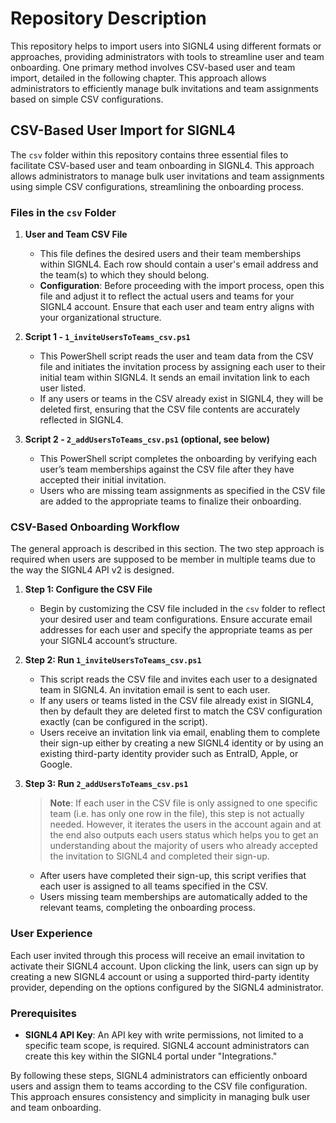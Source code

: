 # Repository Description

This repository helps to import users into SIGNL4 using different formats or approaches, providing administrators with tools to streamline user and team onboarding. One primary method involves CSV-based user and team import, detailed in the following chapter. This approach allows administrators to efficiently manage bulk invitations and team assignments based on simple CSV configurations.

## CSV-Based User Import for SIGNL4

The `csv` folder within this repository contains three essential files to facilitate CSV-based user and team onboarding in SIGNL4. This approach allows administrators to manage bulk user invitations and team assignments using simple CSV configurations, streamlining the onboarding process.

### Files in the `csv` Folder

1. **User and Team CSV File**  
   - This file defines the desired users and their team memberships within SIGNL4. Each row should contain a user's email address and the team(s) to which they should belong.
   - **Configuration**: Before proceeding with the import process, open this file and adjust it to reflect the actual users and teams for your SIGNL4 account. Ensure that each user and team entry aligns with your organizational structure.

2. **Script 1 - `1_inviteUsersToTeams_csv.ps1`**  
   - This PowerShell script reads the user and team data from the CSV file and initiates the invitation process by assigning each user to their initial team within SIGNL4. It sends an email invitation link to each user listed.
   - If any users or teams in the CSV already exist in SIGNL4, they will be deleted first, ensuring that the CSV file contents are accurately reflected in SIGNL4.

3. **Script 2 - `2_addUsersToTeams_csv.ps1` (optional, see below)**  
   - This PowerShell script completes the onboarding by verifying each user’s team memberships against the CSV file after they have accepted their initial invitation.
   - Users who are missing team assignments as specified in the CSV file are added to the appropriate teams to finalize their onboarding.

### CSV-Based Onboarding Workflow
The general approach is described in this section.
The two step approach is required when users are supposed to be member in multiple teams due to the way the SIGNL4 API v2 is designed.

1. **Step 1: Configure the CSV File**  
   - Begin by customizing the CSV file included in the `csv` folder to reflect your desired user and team configurations. Ensure accurate email addresses for each user and specify the appropriate teams as per your SIGNL4 account’s structure.

2. **Step 2: Run `1_inviteUsersToTeams_csv.ps1`**  
   - This script reads the CSV file and invites each user to a designated team in SIGNL4. An invitation email is sent to each user.
   - If any users or teams listed in the CSV file already exist in SIGNL4, then by default they are deleted first to match the CSV configuration exactly (can be configured in the script).
   - Users receive an invitation link via email, enabling them to complete their sign-up either by creating a new SIGNL4 identity or by using an existing third-party identity provider such as EntraID, Apple, or Google.

3. **Step 3: Run `2_addUsersToTeams_csv.ps1`**  
   > **Note**: If each user in the CSV file is only assigned to one specific team (i.e. has only one row in the file), this step is not  actually needed.
   However, it iterates the users in the account again and at the end also outputs each users status which helps you to get an understanding about the majority of users who already accepted the invitation to SIGNL4 and completed their sign-up.
   - After users have completed their sign-up, this script verifies that each user is assigned to all teams specified in the CSV.
   - Users missing team memberships are automatically added to the relevant teams, completing the onboarding process.

### User Experience

Each user invited through this process will receive an email invitation to activate their SIGNL4 account. Upon clicking the link, users can sign up by creating a new SIGNL4 account or using a supported third-party identity provider, depending on the options configured by the SIGNL4 administrator.

### Prerequisites

- **SIGNL4 API Key**: An API key with write permissions, not limited to a specific team scope, is required. SIGNL4 account administrators can create this key within the SIGNL4 portal under "Integrations."

By following these steps, SIGNL4 administrators can efficiently onboard users and assign them to teams according to the CSV file configuration. This approach ensures consistency and simplicity in managing bulk user and team onboarding.
